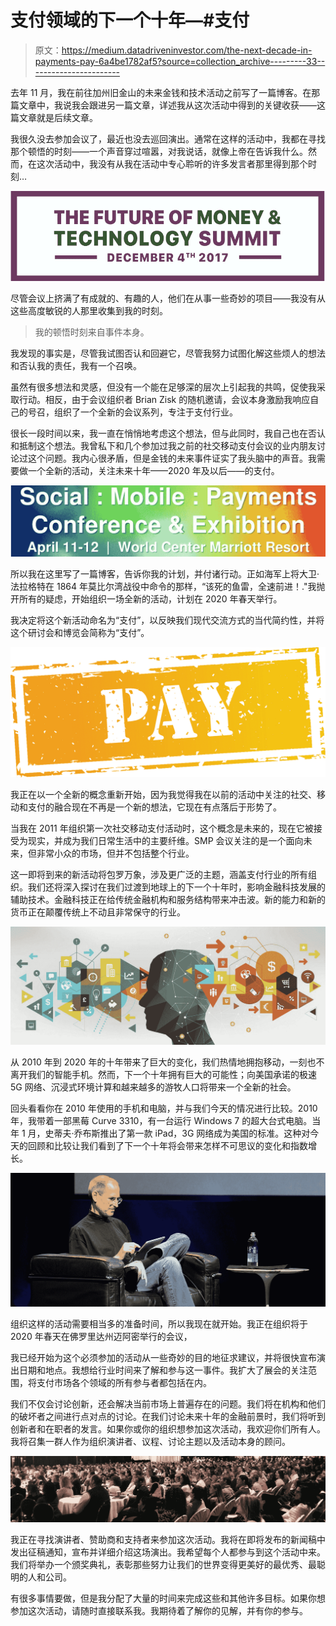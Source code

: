# 支付领域的下一个十年—#支付

> 原文：<https://medium.datadriveninvestor.com/the-next-decade-in-payments-pay-6a4be1782af5?source=collection_archive---------33----------------------->

去年 11 月，我在前往加州旧金山的未来金钱和技术活动之前写了一篇博客。在那篇文章中，我说我会跟进另一篇文章，详述我从这次活动中得到的关键收获——这篇文章就是后续文章。

我很久没去参加会议了，最近也没去巡回演出。通常在这样的活动中，我都在寻找那个顿悟的时刻——一个声音穿过喧嚣，对我说话，就像上帝在告诉我什么。然而，在这次活动中，我没有从我在活动中专心聆听的许多发言者那里得到那个时刻…

![](img/ecf384933e34e747650e36f9229aaedf.png)

尽管会议上挤满了有成就的、有趣的人，他们在从事一些奇妙的项目——我没有从这些高度敏锐的人那里收集到我的时刻。

> 我的顿悟时刻来自事件本身。

我发现的事实是，尽管我试图否认和回避它，尽管我努力试图化解这些烦人的想法和否认我的责任，我有一个召唤。

虽然有很多想法和灵感，但没有一个能在足够深的层次上引起我的共鸣，促使我采取行动。相反，由于会议组织者 Brian Zisk 的随机邀请，会议本身激励我响应自己的号召，组织了一个全新的会议系列，专注于支付行业。

很长一段时间以来，我一直在悄悄地考虑这个想法，但与此同时，我自己也在否认和抵制这个想法。我曾私下和几个参加过我之前的社交移动支付会议的业内朋友讨论过这个问题。我内心很矛盾，但是金钱的未来事件证实了我头脑中的声音。我需要做一个全新的活动，关注未来十年——2020 年及以后——的支付。

![](img/2aa1409ca2d8c423973b37a2a2436941.png)

所以我在这里写了一篇博客，告诉你我的计划，并付诸行动。正如海军上将大卫·法拉格特在 1864 年莫比尔湾战役中命令的那样，“该死的鱼雷，全速前进！."我抛开所有的疑虑，开始组织一场全新的活动，计划在 2020 年春天举行。

我决定将这个新活动命名为“支付”，以反映我们现代交流方式的当代简约性，并将这个研讨会和博览会简称为“支付”。

![](img/4c4d20fe2dd25d86a61f154716c78d3f.png)

我正在以一个全新的概念重新开始，因为我觉得我在以前的活动中关注的社交、移动和支付的融合现在不再是一个新的想法，它现在有点落后于形势了。

当我在 2011 年组织第一次社交移动支付活动时，这个概念是未来的，现在它被接受为现实，并成为我们日常生活中的主要纤维。SMP 会议关注的是一个面向未来，但非常小众的市场，但并不包括整个行业。

这一即将到来的新活动将包罗万象，涉及更广泛的主题，涵盖支付行业的所有组织。我们还将深入探讨在我们过渡到地球上的下一个十年时，影响金融科技发展的辅助技术。金融科技正在给传统金融机构和服务结构带来冲击波。新的能力和新的货币正在颠覆传统上不动且非常保守的行业。

![](img/b8346f58008029d36da8124982599810.png)

从 2010 年到 2020 年的十年带来了巨大的变化，我们热情地拥抱移动，一刻也不离开我们的智能手机。然而，下一个十年拥有巨大的可能性；向美国承诺的极速 5G 网络、沉浸式环境计算和越来越多的游牧人口将带来一个全新的社会。

回头看看你在 2010 年使用的手机和电脑，并与我们今天的情况进行比较。2010 年，我带着一部黑莓 Curve 3310，有一台运行 Windows 7 的超大台式电脑。当年 1 月，史蒂夫·乔布斯推出了第一款 iPad，3G 网络成为美国的标准。这种对今天的回顾和比较让我们看到了下一个十年将会带来怎样不可思议的变化和指数增长。

![](img/62f6795041eade9e5f424b5f7e0856d9.png)

组织这样的活动需要相当多的准备时间，所以我现在就开始。我正在组织将于 2020 年春天在佛罗里达州迈阿密举行的会议，

我已经开始为这个必须参加的活动从一些奇妙的目的地征求建议，并将很快宣布演出日期和地点。我想给行业时间来了解和参与这一事件。我扩大了展会的关注范围，将支付市场各个领域的所有参与者都包括在内。

我们不仅会讨论创新，还会解决当前市场上普遍存在的问题。我们将在机构和他们的破坏者之间进行点对点的讨论。在我们讨论未来十年的金融前景时，我们将听到创新者和在职者的发言。如果你或你的组织想参加这次活动，我欢迎你们所有人。我将召集一群人作为组织演讲者、议程、讨论主题以及活动本身的顾问。

![](img/ce8c181c73ad07181971f67f08e5bcac.png)

我正在寻找演讲者、赞助商和支持者来参加这次活动。我将在即将发布的新闻稿中发出征稿通知，宣布并详细介绍这场演出。我希望每个人都参与到这个活动中来。我们将举办一个颁奖典礼，表彰那些努力让我们的世界变得更美好的最优秀、最聪明的人和公司。

有很多事情要做，但是我分配了大量的时间来完成这些和其他许多目标。如果你想参加这次活动，请随时直接联系我。我期待着了解你的见解，并有你的参与。